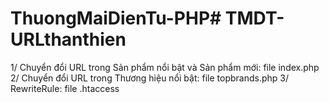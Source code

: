 # ThuongMaiDienTu-PHP# TMDT-URLthanthien
1/ Chuyển đổi URL trong Sản phẩm nổi bật và Sản phẩm mới: file index.php
2/ Chuyển đổi URL trong Thương hiệu nổi bật: file topbrands.php
3/ RewriteRule: file .htaccess
